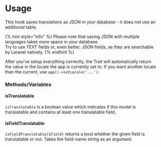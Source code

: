 # Usage

This hook saves translations as JSON in your database - it does not use an additional table.

{% hint style="info" %}
Please note that saving JSON with multiple languages takes more space in your database.  
Try to use TEXT fields or, even better, JSON fields, as they are searchable by Laravel natively.
{% endhint %}

After you've setup everything correctly, the Trait will automatically return the value in the locale the app is currently set to. If you want another locale than the current, use `app()->setLocale('...')`.

### Methods/Variables

#### isTranslatable

`isTranslatable` is a boolean value which indicates if this model is translatable and contains at least one translatable field.

#### isFieldTranslatable

`isFieldTranslatable($field)` returns a bool whether the given field is translatable or not. Takes the field-name string as an argument.

